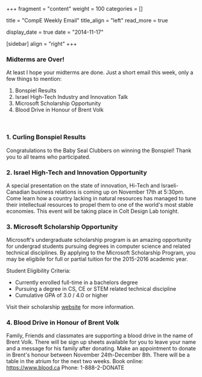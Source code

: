 
+++
fragment = "content"
weight = 100
categories = []

title = "CompE Weekly Email"
title_align = "left"
read_more = true

display_date = true
date = "2014-11-17" 

[sidebar]
  align = "right"
+++
    
### Midterms are Over!

At least I hope your midterms are done. Just a short email this week, only a few things to mention:

1. Bonspiel Results
2. Israel High-Tech Industry and Innovation Talk
3. Microsoft Scholarship Opportunity
4. Blood Drive in Honour of Brent Volk
</br>

### 1. Curling Bonspiel Results

Congratulations to the Baby Seal Clubbers on winning the Bonspiel!
Thank you to all teams who participated.
</br>

### 2. Israel High-Tech and Innovation Opportunity
A special presentation on the state of innovation, Hi-Tech and Israeli-Canadian business relations is coming up on November 17th at 5:30pm. Come learn how a country lacking in natural resources has managed to tune their intellectual resources to propel them to one of the world's most stable economies.
This event will be taking place in Colt Design Lab tonight.
</br>

### 3. Microsoft Scholarship Opportunity

Microsoft's undergraduate scholarship program is an amazing opportunity for undergrad students pursuing degrees in computer science and related technical disciplines. By applying to the Microsoft Scholarship Program, you may be eligibile for full or partial tuition for the 2015-2016 academic year.

Student Eligibility Criteria:
* Currently enrolled full-time in a bachelors degree
* Pursuing a degree in CS, CE or STEM related technical discipline
* Cumulative GPA of 3.0 / 4.0 or higher

Visit their scholarship [website](http://careers.microsoft.com/careers/en/us/university-programs.aspx#tab_scholarship-program-apply) for more information.
</br>

### 4. Blood Drive in Honour of Brent Volk

Family, Friends and classmates are supporting a blood drive in the name of Brent Volk. There will be sign up sheets available for you to leave your name and a message for his family after donating.
Make an appointment to donate in Brent's honour between November 24th-December 8th.
There will be a table in the atrium for the next two weeks.
Book online: <https://www.blood.ca>
Phone: 1-888-2-DONATE

